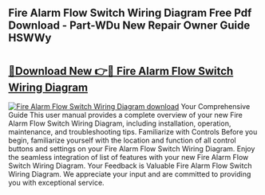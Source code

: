 ## Fire Alarm Flow Switch Wiring Diagram Free Pdf Download - Part-WDu New Repair Owner Guide HSWWy

# <h2><a href="http://dfiyug0.blite.top/?on=Fire+Alarm+Flow+Switch+Wiring+Diagram">🔗Download New 👉🔴 Fire Alarm Flow Switch Wiring Diagram</a></h2>

[![Fire Alarm Flow Switch Wiring Diagram download](https://i.imgur.com/lujVjoI.png)](http://dfiyug0.blite.top/?on=Fire+Alarm+Flow+Switch+Wiring+Diagram)
Your Comprehensive Guide This user manual provides a complete overview of your new Fire Alarm Flow Switch Wiring Diagram, including installation, operation, maintenance, and troubleshooting tips. Familiarize with Controls Before you begin, familiarize yourself with the location and function of all control buttons and settings on your Fire Alarm Flow Switch Wiring Diagram. Enjoy the seamless integration of list of features with your new Fire Alarm Flow Switch Wiring Diagram. Your Feedback is Valuable Fire Alarm Flow Switch Wiring Diagram. We appreciate your input and are committed to providing you with exceptional service.
